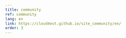 ```yaml
---
title: community
ref: community
lang: en
link: https://cloud4est.github.io/site_community/en/
order: 3
---
```

